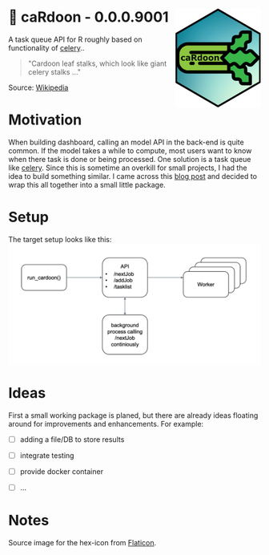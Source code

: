 # :leafy_green: caRdoon - 0.0.0.9001 <img src="misc/cardoon.png" width=170 align="right" />

A task queue API for R roughly based on functionality of [celery](https://github.com/celery/celery)..

> "Cardoon leaf stalks, which look like giant celery stalks ..."

Source: [Wikipedia](https://en.wikipedia.org/wiki/Cardoon)


# Motivation

When building dashboard, calling an model API in the back-end is quite common. If the model takes a while to compute, most users want to know when there task is done or being processed. One solution is a task queue like [celery](https://github.com/celery/celery). Since this is sometime an overkill for small projects, I had the idea to build something similar. I came across this [blog post](https://www.tidyverse.org/blog/2019/09/callr-task-q/) and decided to wrap this all together into a small little package.


# Setup

The target setup looks like this:
<img src="misc/target-setup.png" align="center" />


# Ideas

First a small working package is planed, but there are already ideas floating around for improvements and enhancements. For example:

- [ ] adding a file/DB to store results
- [ ] integrate testing
- [ ] provide docker container
- [ ] ...


# Notes

Source image for the hex-icon from [Flaticon](https://www.flaticon.com/free-icons/celery).

